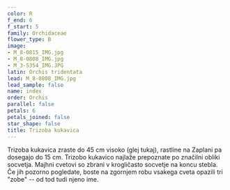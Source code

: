 ```yaml
---
color: R
f_end: 6
f_start: 5
family: Orchidaceae
flower_type: B
image:
- M_8-0815_IMG.jpg
- M_8-0808_IMG.jpg
- M_3-5354_IMG.JPG
latin: Orchis tridentata
lead: M_8-0808_IMG.jpg
lead_sample: false
name: index
order: Orchis
parallel: false
petals: 6
petals_joined: false
star_shape: false
title: Trizoba kukavica
---
```

Trizoba kukavica zraste do 45 cm visoko (glej tukaj), rastline na Zaplani pa dosegajo do 15 cm. Trizobo kukavico najlaže prepoznate po značilni obliki socvetja. Majhni cvetovi so zbrani v krogličasto socvetje na koncu stebla. Če jih pozorno pogledate, boste na zgornjem robu vsakega cveta opazili tri \"zobe\" -- od tod tudi njeno ime.

